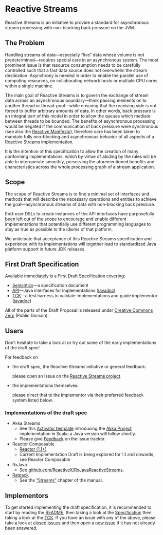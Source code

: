 # Reactive Streams

Reactive Streams is an initiative to provide a standard for asynchronous stream processing with non-blocking back pressure on the JVM.

## The Problem

Handling streams of data—especially “live” data whose volume is not predetermined—requires special care in an asynchronous system. The most prominent issue is that resource consumption needs to be carefully controlled such that a fast data source does not overwhelm the stream destination. Asynchrony is needed in order to enable the parallel use of computing resources, on collaborating network hosts or multiple CPU cores within a single machine.

The main goal of Reactive Streams is to govern the exchange of stream data across an asynchronous boundary—think passing elements on to another thread or thread-pool—while ensuring that the receiving side is not forced to buffer arbitrary amounts of data. In other words, back pressure is an integral part of this model in order to allow the queues which mediate between threads to be bounded. The benefits of asynchronous processing would be negated if the communication of back pressure were synchronous (see also the [Reactive Manifesto](http://reactivemanifesto.org/)), therefore care has been taken to mandate fully non-blocking and asynchronous behavior of all aspects of a Reactive Streams implementation.

It is the intention of this specification to allow the creation of many conforming implementations, which by virtue of abiding by the rules will be able to interoperate smoothly, preserving the aforementioned benefits and characteristics across the whole processing graph of a stream application.

## Scope

The scope of Reactive Streams is to find a minimal set of interfaces and methods that will describe the necessary operations and entities to achieve the goal—asynchronous streams of data with non-blocking back pressure.

End-user DSLs to create instances of the API interfaces have purposefully been left out of the scope to encourage and enable different implementations that potentially use different programming languages to stay as true as possible to the idioms of that platform.

We anticipate that acceptance of this Reactive Streams specification and experience with its implementations will together lead to standardized Java platform support in future JDK releases.

## First Draft Specification

Available immediately is a First Draft Specification covering:

* [Semantics](https://github.com/reactive-streams/reactive-streams/blob/v1.0.0.RC4/README.md#specification)—a specification document
* [API](https://github.com/reactive-streams/reactive-streams/tree/v1.0.0.RC4/api/src/main/java/org/reactivestreams)—Java interfaces for implementations ([javadoc](https://reactive-streams.github.io/reactive-streams-1.0.0.RC4-javadoc))
* [TCK](https://github.com/reactive-streams/reactive-streams/tree/v1.0.0.RC4/tck)—a test harness to validate implementations and guide implementor ([javadoc](https://reactive-streams.github.io/reactive-streams-1.0.0.RC4-javadoc))

All of the parts of the Draft Proposal is released under [Creative Commons Zero](http://creativecommons.org/publicdomain/zero/1.0) (Public Domain).

## Users

Don’t hesitate to take a look at or try out some of the early implementations of the draft spec!

For feedback on

* the draft spec, the Reactive Streams initiative or general feedback:

    please open an Issue on the [Reactive Streams project](https://github.com/reactive-streams/reactive-streams/issues).

* the implementations themselves:

    please direct that to the implementor via their preferred feedback system listed below.

### Implementations of the draft spec

* Akka Streams
   * See this [Activator template](http://www.typesafe.com/activator/template/akka-stream-scala) introducing the [Akka Project](http://akka.io/) implementation in Scala; a Java version will follow shortly.
   * Please give [Feedback](http://doc.akka.io/docs/akka/current/project/issue-tracking.html) on the issue tracker.
* Reactor Composable
   * [Reactor (1.1+)](http://github.com/reactor/reactor)
   * Current Implementation Draft is being explored for 1.1 and onwards, see Reactor Composable
* RxJava
   * See [github.com/ReactiveX/RxJavaReactiveStreams](https://github.com/ReactiveX/RxJavaReactiveStreams).
* [Ratpack](http://www.ratpack.io)
   * See the [“Streams”](http://www.ratpack.io/manual/current/streams.html) chapter of the manual.

## Implementors

To get started implementing the draft specification, it is recommended to start by reading the [README](https://github.com/reactive-streams/reactive-streams/blob/v1.0.0.RC4/README.md), then taking a look at the [Specification](https://github.com/reactive-streams/reactive-streams/blob/v1.0.0.RC4/README.md#specification) then taking a look at the [TCK](https://github.com/reactive-streams/reactive-streams/tree/v1.0.0.RC4/tck). If you have an issue with any of the above, please take a look at [closed issues](https://github.com/reactive-streams/reactive-streams/issues?page=1&state=closed) and then open a [new issue](https://github.com/reactive-streams/reactive-streams/issues/new) if it has not already been answered.
